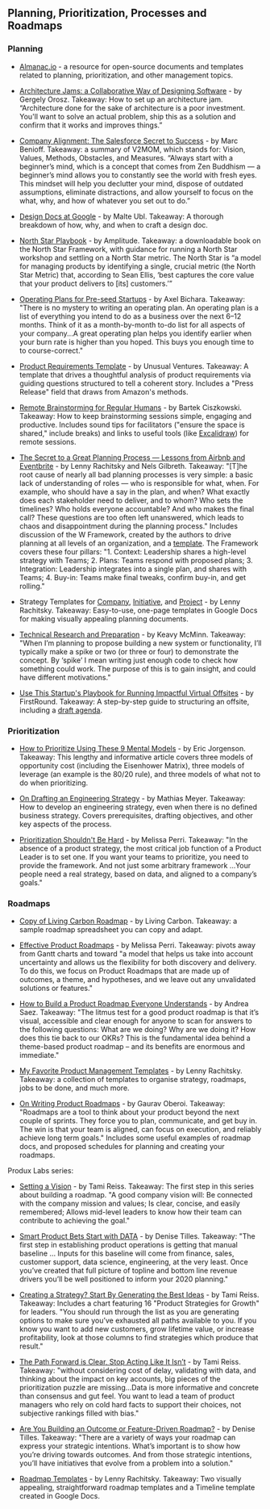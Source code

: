 ## Planning, Prioritization, Processes and Roadmaps

### Planning
- [Almanac.io](https://almanac.io/home) - a resource for open-source documents and templates related to planning, prioritization, and other management topics.

- [Architecture Jams: a Collaborative Way of Designing Software](https://blog.pragmaticengineer.com/software-architecture-jams/) - by Gergely Orosz. Takeaway: How to set up an architecture jam. “Architecture done for the sake of architecture is a poor investment. You'll want to solve an actual problem, ship this as a solution and confirm that it works and improves things.”

- [Company Alignment: The Salesforce Secret to Success](https://www.salesforce.com/blog/how-to-create-alignment-within-your-company/) - by Marc Benioff. Takeaway: a summary of V2MOM, which stands for: Vision, Values, Methods, Obstacles, and Measures. “Always start with a beginner’s mind, which is a concept that comes from Zen Buddhism — a beginner’s mind allows you to constantly see the world with fresh eyes. This mindset will help you declutter your mind, dispose of outdated assumptions, eliminate distractions, and allow yourself to focus on the what, why, and how of whatever you set out to do.”

- [Design Docs at Google](https://www.industrialempathy.com/posts/design-docs-at-google/) - by Malte Ubl. Takeaway: A thorough breakdown of how, why, and when to craft a design doc.

- [North Star Playbook](https://amplitude.com/north-star) - by Amplitude. Takeaway: a downloadable book on the North Star Framework, with guidance for running a North Star workshop and settling on a North Star metric. The North Star is “a model for managing products by identifying a single, crucial metric (the North Star Metric) that, according to Sean Ellis, ‘best captures the core value that your product delivers to [its] customers.’”

- [Operating Plans for Pre-seed Startups](https://blog.bolt.io/operating-plans/) - by Axel Bichara. Takeaway: "There is no mystery to writing an operating plan. An operating plan is a list of everything you intend to do as a business over the next 6–12 months. Think of it as a month-by-month to-do list for all aspects of your company...A great operating plan helps you identify earlier when your burn rate is higher than you hoped. This buys you enough time to to course-correct."

- [Product Requirements Template](https://docs.google.com/document/d/1TAPT8b2g1JQdoNcc9ssahGgWUp96X8_BWJ59zA7_E40/edit#heading=h.835a8667i59f) - by Unusual Ventures. Takeaway: A template that drives a thoughtful analysis of product requirements via guiding questions structured to tell a coherent story. Includes a "Press Release" field that draws from Amazon's methods.

- [Remote Brainstorming for Regular Humans](https://bartekci.substack.com/p/remote-brainstorming-for-regular) - by Bartek Ciszkowski. Takeaway: How to keep brainstorming sessions simple, engaging and productive. Includes sound tips for facilitators ("ensure the space is shared," include breaks) and links to useful tools (like [Excalidraw](https://github.com/excalidraw/excalidraw)) for remote sessions.

- [The Secret to a Great Planning Process — Lessons from Airbnb and Eventbrite](https://firstround.com/review/the-secret-to-a-great-planning-process-lessons-from-airbnb-and-eventbrite/) - by Lenny Rachitsky and Nels Gilbreth. Takeaway: "[T]he root cause of nearly all bad planning processes is very simple: a basic lack of understanding of roles — who is responsible for what, when. For example, who should have a say in the plan, and when? What exactly does each stakeholder need to deliver, and to whom? Who sets the timelines? Who holds everyone accountable? And who makes the final call? These questions are too often left unanswered, which leads to chaos and disappointment during the planning process." Includes discussion of the W Framework, created by the authors to drive planning at all levels of an organization, and a [template](https://docs.google.com/document/d/1JI73WrGplrhNE46aLyRD_B74gEynI77EPgXn1ic6WeQ/edit#). The Framework covers these four pillars: "1. Context: Leadership shares a high-level strategy with Teams; 2. Plans: Teams respond with proposed plans; 3. Integration: Leadership integrates into a single plan, and shares with Teams; 4. Buy-in: Teams make final tweaks, confirm buy-in, and get rolling."

- Strategy Templates for [Company](https://docs.google.com/document/d/1JI73WrGplrhNE46aLyRD_B74gEynI77EPgXn1ic6WeQ/edit), [Initiative](https://docs.google.com/document/d/1RQWuvWDgcAv1ylksFXtiwhuTbHLcL1byIcoXsbCQfic/edit#heading=h.b2dsyhbkdvd1), and [Project](https://docs.google.com/document/d/1541V32QgSwyCFWxtiMIThn-6n-2s7fVWztEWVa970uo/edit) - by Lenny Rachitsky. Takeaway: Easy-to-use, one-page templates in Google Docs for making visually appealing planning documents.

- [Technical Research and Preparation](https://keavy.com/work/technical-preparation/) - by Keavy McMinn. Takeaway: "When I’m planning to propose building a new system or functionality, I’ll typically make a spike or two (or three or four) to demonstrate the concept. By ‘spike’ I mean writing just enough code to check how something could work. The purpose of this is to gain insight, and could have different motivations."

- [Use This Startup's Playbook for Running Impactful Virtual Offsites](https://firstround.com/review/use-this-startups-playbook-for-running-impactful-virtual-offsites/) - by FirstRound. Takeaway: A step-by-step guide to structuring an offsite, including a [draft agenda](https://drive.google.com/file/d/1RIgi5ucj11mMzsUZos-Vfl_px2SRqf-4/view).

### Prioritization

- [How to Prioritize Using These 9 Mental Models](https://medium.com/evergreen-business-weekly/how-to-prioritize-using-these-9-mental-models-daef8f03dd93) - by Eric Jorgenson. Takeaway: This lengthy and informative article covers three models of opportunity cost (including the Eisenhower Matrix), three models of leverage (an example is the 80/20 rule), and three models of what not to do when prioritizing. 

- [On Drafting an Engineering Strategy](https://www.paperplanes.de/2020/1/31/on-drafting-an-engineering-strategy.html) - by Mathias Meyer. Takeaway: How to develop an engineering strategy, even when there is no defined business strategy. Covers prerequisites, drafting objectives, and other key aspects of the process.

- [Prioritization Shouldn't Be Hard](https://melissaperri.com/blog/2019/10/31/prioritization) - by Melissa Perri. Takeaway: "In the absence of a product strategy, the most critical job function of a Product Leader is to set one. If you want your teams to prioritize, you need to provide the framework. And not just some arbitrary framework ...Your people need a real strategy, based on data, and aligned to a company’s goals."

### Roadmaps
- [Copy of Living Carbon Roadmap](https://docs.google.com/spreadsheets/d/1wq5mRptgiixUawLtS4ley66NZxUS6VKRg2FoJeCPQzM/edit#gid=0) - by Living Carbon. Takeaway: a sample roadmap spreadsheet you can copy and adapt.

- [Effective Product Roadmaps](https://melissaperri.com/blog/2017/02/15/product-roadmaps) - by Melissa Perri. Takeaway: pivots away from Gantt charts and toward "a model that helps us take into account uncertainty and allows us the flexibility for both discovery and delivery. To do this, we focus on Product Roadmaps that are made up of outcomes, a theme, and hypotheses, and we leave out any unvalidated solutions or features."

- [How to Build a Product Roadmap Everyone Understands](https://www.prodpad.com/blog/how-to-build-a-product-roadmap-everyone-understands/) - by Andrea Saez. Takeaway: "The litmus test for a good product roadmap is that it’s visual, accessible and clear enough for anyone to scan for answers to the following questions: What are we doing? Why are we doing it? How does this tie back to our OKRs? This is the fundamental idea behind a theme-based product roadmap – and its benefits are enormous and immediate."

- [My Favorite Product Management Templates](https://www.lennyrachitsky.com/p/my-favorite-templates-issue-37) - by Lenny Rachitsky. Takeaway: a collection of templates to organise strategy, roadmaps, jobs to be done, and much more.

- [On Writing Product Roadmaps](https://goberoi.com/on-writing-product-roadmaps-a4d72f96326c) - by Gaurav Oberoi. Takeaway: "Roadmaps are a tool to think about your product beyond the next couple of sprints. They force you to plan, communicate, and get buy in. The win is that your team is aligned, can focus on execution, and reliably achieve long term goals." Includes some useful examples of roadmap docs, and proposed schedules for planning and creating your roadmaps. 

Produx Labs series:
- [Setting a Vision](https://medium.com/the-produx-labs/annual-planning-that-doesnt-suck-55acc8daea6e) - by Tami Reiss. Takeaway: The first step in this series about building a roadmap. "A good company vision will: Be connected with the company mission and values; Is clear, concise, and easily remembered; Allows mid-level leaders to know how their team can contribute to achieving the goal."
- [Smart Product Bets Start with DATA](https://medium.com/the-produx-labs/smart-product-bets-start-with-data-67b5239d200b) - by Denise Tilles. Takeaway: "The first step in establishing product operations is getting that manual baseline ... Inputs for this baseline will come from finance, sales, customer support, data science, engineering, at the very least. Once you’ve created that full picture of topline and bottom line revenue drivers you’ll be well positioned to inform your 2020 planning."
- [Creating a Strategy? Start By Generating the Best Ideas](https://medium.com/the-produx-labs/creating-a-strategy-start-by-generating-the-best-ideas-d8986e0fa9ba) - by Tami Reiss. Takeaway: Includes a chart featuring 16 "Product Strategies for Growth" for leaders. "You should run through the list as you are generating options to make sure you’ve exhausted all paths available to you. If you know you want to add new customers, grow lifetime value, or increase profitability, look at those columns to find strategies which produce that result."
- [The Path Forward is Clear, Stop Acting Like It Isn’t](https://medium.com/the-produx-labs/the-path-forward-is-clear-stop-acting-like-it-isnt-5389b0eafcbd) - by Tami Reiss. Takeaway: "without considering cost of delay, validating with data, and thinking about the impact on key accounts, big pieces of the prioritization puzzle are missing...Data is more informative and concrete than consensus and gut feel. You want to lead a team of product managers who rely on cold hard facts to support their choices, not subjective rankings filled with bias." 
- [Are You Building an Outcome or Feature-Driven Roadmap?](https://medium.com/the-produx-labs/are-you-building-an-outcome-or-feature-driven-roadmap-903d632a04c7) - by Denise Tilles. Takeaway: "There are a variety of ways your roadmap can express your strategic intentions. What’s important is to show how you’re driving towards outcomes. And from those strategic intentions, you’ll have initiatives that evolve from a problem into a solution."

- [Roadmap Templates](https://docs.google.com/spreadsheets/d/1zlx3RuidNOW40Zf7gh07p2SqoR53Ungv9JFT-PhHwxI/edit#gid=184965050) - by Lenny Rachitsky. Takeaway: Two visually appealing, straightforward roadmap templates and a Timeline template created in Google Docs.
